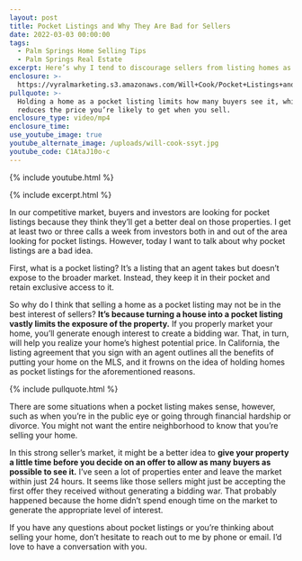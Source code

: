 ```yaml
---
layout: post
title: Pocket Listings and Why They Are Bad for Sellers
date: 2022-03-03 00:00:00
tags:
  - Palm Springs Home Selling Tips
  - Palm Springs Real Estate
excerpt: Here’s why I tend to discourage sellers from listing homes as pocket listings.
enclosure: >-
  https://vyralmarketing.s3.amazonaws.com/Will+Cook/Pocket+Listings+and+Why+They+Are+Bad+for+Sellers.mp4
pullquote: >-
  Holding a home as a pocket listing limits how many buyers see it, which
  reduces the price you’re likely to get when you sell.
enclosure_type: video/mp4
enclosure_time:
use_youtube_image: true
youtube_alternate_image: /uploads/will-cook-ssyt.jpg
youtube_code: C1AtaJ10o-c
---
```

{% include youtube.html %}

{% include excerpt.html %}

In our competitive market, buyers and investors are looking for pocket listings because they think they’ll get a better deal on those properties. I get at least two or three calls a week from investors both in and out of the area looking for pocket listings. However, today I want to talk about why pocket listings are a bad idea.

First, what is a pocket listing? It’s a listing that an agent takes but doesn’t expose to the broader market. Instead, they keep it in their pocket and retain exclusive access to it.

So why do I think that selling a home as a pocket listing may not be in the best interest of sellers? **It’s because turning a house into a pocket listing vastly limits the exposure of the property.** If you properly market your home, you’ll generate enough interest to create a bidding war. That, in turn, will help you realize your home’s highest potential price. In California, the listing agreement that you sign with an agent outlines all the benefits of putting your home on the MLS, and it frowns on the idea of holding homes as pocket listings for the aforementioned reasons.

{% include pullquote.html %}

There are some situations when a pocket listing makes sense, however, such as when you’re in the public eye or going through financial hardship or divorce. You might not want the entire neighborhood to know that you’re selling your home.

In this strong seller’s market, it might be a better idea to **give your property a little time before you decide on an offer to allow as many buyers as possible to see it.** I’ve seen a lot of properties enter and leave the market within just 24 hours. It seems like those sellers might just be accepting the first offer they received without generating a bidding war. That probably happened because the home didn’t spend enough time on the market to generate the appropriate level of interest.

If you have any questions about pocket listings or you’re thinking about selling your home, don’t hesitate to reach out to me by phone or email. I’d love to have a conversation with you.
